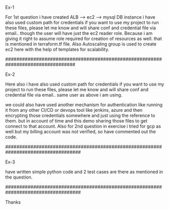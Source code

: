 Ex-1

For 1st question i have created ALB --> ec2 --> mysql DB instance 
i have also used custom path for credentials if you want to use my project to run these files, please let me know and will share conf and credential file via email.. though the user will have just the ec2 reader role. Because i am giving it right to assume role required for creation of resources as well. that is mentioned in terraform.tf file.
Also Autoscaling group is used to create ec2 here with the help of templates for scalability.

#################################################################################

Ex-2

Here also i have also used custom path for credentials if you want to use my project to run these files, please let me know and will share conf and credential file via email.. same user as above i am using.

we could also have used another mechanism for authentication like running it from any other CI/CD or devops tool like jenkins, azure and then encrypting those credentials somewhere and just using the reference to them. but in account of time and this demo sharing those files to get connect to that account.
Also for 2nd question in exercise i tried for gcp as well but my billing account was not verified, so have commented out the code.


###################################################################################

Ex-3

have written simple python code and 2 test cases are there as mentioned in the question.


###################################################################################

Thanks
